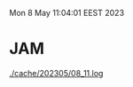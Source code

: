 Mon  8 May 11:04:01 EEST 2023
# JAM
<a href='./cache/202305/08_11.log'>./cache/202305/08_11.log</a>
